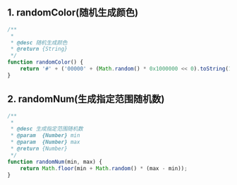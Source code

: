 ## 1. randomColor(随机生成颜色)
```js
/**
 * 
 * @desc 随机生成颜色
 * @return {String} 
 */
function randomColor() {
    return '#' + ('00000' + (Math.random() * 0x1000000 << 0).toString(16)).slice(-6);
}
```

## 2. randomNum(生成指定范围随机数)
```js
/**
 * 
 * @desc 生成指定范围随机数
 * @param  {Number} min 
 * @param  {Number} max 
 * @return {Number} 
 */
function randomNum(min, max) {
    return Math.floor(min + Math.random() * (max - min));
}
```